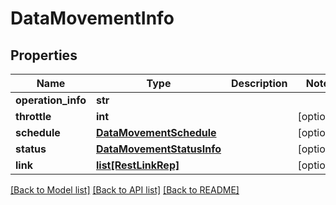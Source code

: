 # DataMovementInfo

## Properties
Name | Type | Description | Notes
------------ | ------------- | ------------- | -------------
**operation_info** | **str** |  | 
**throttle** | **int** |  | [optional] 
**schedule** | [**DataMovementSchedule**](DataMovementSchedule.md) |  | [optional] 
**status** | [**DataMovementStatusInfo**](DataMovementStatusInfo.md) |  | [optional] 
**link** | [**list[RestLinkRep]**](RestLinkRep.md) |  | [optional] 

[[Back to Model list]](../README.md#documentation-for-models) [[Back to API list]](../README.md#documentation-for-api-endpoints) [[Back to README]](../README.md)


